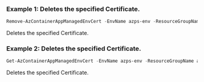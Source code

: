 ### Example 1: Deletes the specified Certificate.
```powershell
Remove-AzContainerAppManagedEnvCert -EnvName azps-env -ResourceGroupName azpstest_gp -Name azps-env-cert-02
```

Deletes the specified Certificate.

### Example 2: Deletes the specified Certificate.
```powershell
Get-AzContainerAppManagedEnvCert -EnvName azps-env -ResourceGroupName azpstest_gp -Name azps-env-cert-02 | Remove-AzContainerAppManagedEnvCert
```

Deletes the specified Certificate.